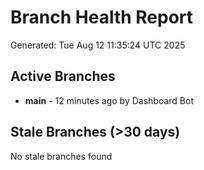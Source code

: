 # Branch Health Report
Generated: Tue Aug 12 11:35:24 UTC 2025

## Active Branches
- **main** - 12 minutes ago by Dashboard Bot

## Stale Branches (>30 days)
No stale branches found
